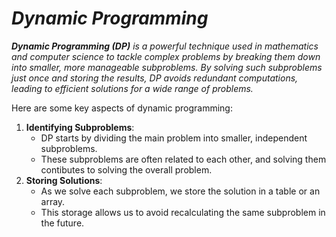 # _Dynamic Programming_

_**Dynamic Programming (DP)** is a powerful technique used in mathematics and computer science to tackle complex problems by breaking them down into smaller, more manageable subproblems. By solving such subproblems just once and storing the results, DP avoids redundant computations, leading to efficient solutions for a wide range of problems._

Here are some key aspects of dynamic programming:
1. **Identifying Subproblems**:
    - DP starts by dividing the main problem into smaller, independent subproblems.
    - These subproblems are often related to each other, and solving them contibutes to solving the overall problem.
2. **Storing Solutions**:
    - As we solve each subproblem, we store the solution in a table or an array.
    - This storage allows us to avoid recalculating the same subproblem in the future.


